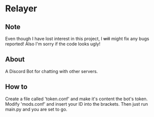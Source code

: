 # Relayer
## Note
Even though I have lost interest in this project, I ~~will~~ might fix any bugs reported!
Also I'm sorry if the code looks ugly!

## About
A Discord Bot for chatting with other servers.

## How to
Create a file called 'token.conf' and make it's content the bot's token.
Modify 'mods.conf' and insert your ID into the brackets.
Then just run main.py and you are set to go.
